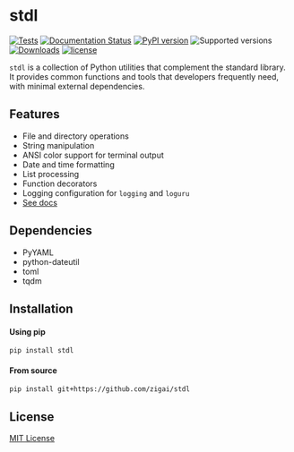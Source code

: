 # stdl
[![Tests](https://github.com/zigai/stdl/actions/workflows/tests.yml/badge.svg)](https://github.com/zigai/stdl/actions/workflows/tests.yml)
[![Documentation Status](https://readthedocs.org/projects/stdl/badge/?version=latest)](https://stdl.readthedocs.io/en/latest/?badge=latest)
[![PyPI version](https://badge.fury.io/py/stdl.svg)](https://badge.fury.io/py/stdl)
![Supported versions](https://img.shields.io/badge/python-3.10+-blue.svg)
[![Downloads](https://static.pepy.tech/badge/stdl)](https://pepy.tech/project/stdl)
[![license](https://img.shields.io/github/license/zigai/stdl.svg)](https://github.com/zigai/stdl/blob/master/LICENSE)

`stdl` is a collection of Python utilities that complement the standard library. It provides common functions and tools that developers frequently need, with minimal external dependencies.

## Features
- File and directory operations
- String manipulation
- ANSI color support for terminal output
- Date and time formatting
- List processing
- Function decorators
- Logging configuration for `logging` and `loguru`
- [See docs](https://stdl.readthedocs.io/en/latest/?badge=latest)

## Dependencies
- PyYAML
- python-dateutil
- toml
- tqdm

## Installation

#### Using pip
```
pip install stdl
```
#### From source
```
pip install git+https://github.com/zigai/stdl
```
## License
[MIT License](https://github.com/zigai/stdl/blob/master/LICENSE)
